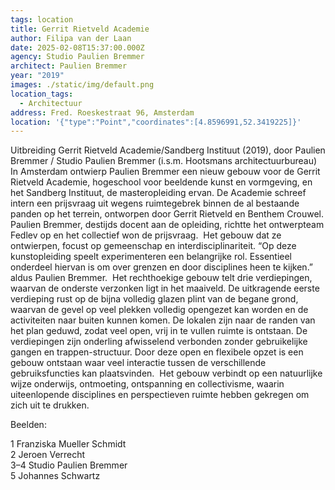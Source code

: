 ```yaml
---
tags: location
title: Gerrit Rietveld Academie
author: Filipa van der Laan
date: 2025-02-08T15:37:00.000Z
agency: Studio Paulien Bremmer
architect: Paulien Bremmer
year: "2019"
images: ./static/img/default.png
location_tags:
  - Architectuur
address: Fred. Roeskestraat 96, Amsterdam⁣
location: '{"type":"Point","coordinates":[4.8596991,52.3419225]}'
---
```

Uitbreiding Gerrit Rietveld Academie/Sandberg Instituut (2019), door Paulien Bremmer / Studio Paulien Bremmer (i.s.m. Hootsmans architectuurbureau)⁣
⁣
In Amsterdam ontwierp Paulien Bremmer een nieuw gebouw voor de Gerrit Rietveld Academie, hogeschool voor beeldende kunst en vormgeving, en het Sandberg Instituut, de masteropleiding ervan. De Academie schreef intern een prijsvraag uit wegens ruimtegebrek binnen de al bestaande panden op het terrein, ontworpen door Gerrit Rietveld en Benthem Crouwel. Paulien Bremmer, destijds docent aan de opleiding, richtte het ontwerpteam Fedlev op en het collectief won de prijsvraag.⁣
⁣
Het gebouw dat ze ontwierpen, focust op gemeenschap en interdisciplinariteit. “Op deze kunstopleiding speelt experimenteren een belangrijke rol. Essentieel onderdeel hiervan is om over grenzen en door disciplines heen te kijken.” aldus Paulien Bremmer.⁣
⁣
Het rechthoekige gebouw telt drie verdiepingen, waarvan de onderste verzonken ligt in het maaiveld. De uitkragende eerste verdieping rust op de bijna volledig glazen plint van de begane grond, waarvan de gevel op veel plekken volledig opengezet kan worden en de activiteiten naar buiten kunnen komen. De lokalen zijn naar de randen van het plan geduwd, zodat veel open, vrij in te vullen ruimte is ontstaan. De verdiepingen zijn onderling afwisselend verbonden zonder gebruikelijke gangen en trappen-structuur. Door deze open en flexibele opzet is een gebouw ontstaan waar veel interactie tussen de verschillende gebruiksfuncties kan plaatsvinden.⁣
⁣
Het gebouw verbindt op een natuurlijke wijze onderwijs, ontmoeting, ontspanning en collectivisme, waarin uiteenlopende disciplines en perspectieven ruimte hebben gekregen om zich uit te drukken.⁣

Beelden:⁣

1 Franziska Mueller Schmidt⁣\
2 Jeroen Verrecht[](https://www.instagram.com/jeroenverrecht/)⁣\
3–4 Studio Paulien Bremmer⁣\
5 Johannes Schwartz⁣
